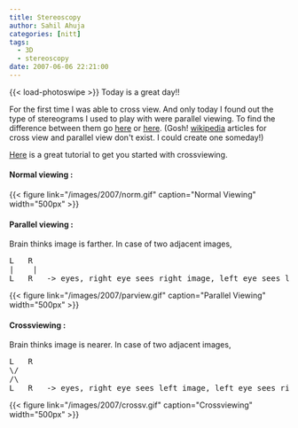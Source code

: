 ```yaml
---
title: Stereoscopy
author: Sahil Ahuja
categories: [nitt]
tags:
  - 3D
  - stereoscopy
date: 2007-06-06 22:21:00
---
```

{{< load-photoswipe >}}
Today is a great day!!

For the first time I was able to cross view. And only today I found out the type of stereograms I used to play with were parallel viewing. To find the difference between them go [here](http://phillips.personal.nccu.edu.tw/3d/3-D.html) or [here](http://www.angelfire.com/ca/erker/freeview.html). (Gosh! [wikipedia](http://en.wikipedia.org/) articles for cross view and parallel view don't exist. I could create one someday!)

[Here](http://www.vision3d.com/methd04.html) is a great tutorial to get you started with crossviewing.

####  Normal viewing :

{{< figure link="/images/2007/norm.gif" caption="Normal Viewing"  width="500px" >}}

#### Parallel viewing :
Brain thinks image is farther.
In case of two adjacent images,

<pre>
L   R
|    |
L   R   -&gt; eyes, right eye sees right image, left eye sees left, and we overlap these two.
</pre>

{{< figure link="/images/2007/parview.gif" caption="Parallel Viewing"  width="500px" >}}

#### Crossviewing :
Brain thinks image is nearer.
In case of two adjacent images,

<pre>
L   R
\/
/\
L   R   -&gt; eyes, right eye sees left image, left eye sees right, and we overlap these two.
</pre>

{{< figure link="/images/2007/crossv.gif" caption="Crossviewing"  width="500px" >}}
